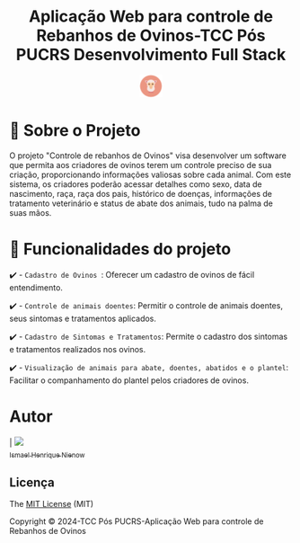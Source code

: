 <h1 align="center"> Aplicação Web para controle de Rebanhos de Ovinos-TCC Pós PUCRS Desenvolvimento Full Stack </h1>
<p align="center"><img src="public/img/ic_menu.png" width="40"></p>
<p align="center">
</p>

# :small_blue_diamond: Sobre o Projeto
O projeto "Controle de rebanhos de Ovinos" visa desenvolver um software que permita aos criadores de ovinos terem um controle preciso de sua criação, proporcionando informações valiosas sobre cada animal. Com este sistema, os criadores poderão acessar detalhes como sexo, data de nascimento, raça, raça dos pais, histórico de doenças, informações de tratamento veterinário e status de abate dos animais, tudo na palma de suas mãos.


# :hammer: Funcionalidades do projeto

:heavy_check_mark: - `Cadastro de Ovinos `: Oferecer um cadastro de ovinos de fácil entendimento.

:heavy_check_mark: - `Controle de animais doentes`: Permitir o controle de animais doentes, seus sintomas e tratamentos aplicados.

:heavy_check_mark: - `Cadastro de Sintomas e Tratamentos`: Permite o cadastro dos sintomas e tratamentos realizados nos ovinos.

:heavy_check_mark: - `Visualização de animais para abate, doentes, abatidos e o plantel`: Facilitar o companhamento do plantel pelos criadores de ovinos.


# Autor

| [<img loading="lazy" src="https://avatars.githubusercontent.com/u/44347335?v=4" width=115><br><sub>Ismael Henrique Nienow</sub>](https://github.com/IsmaelNienow)

## Licença 

The [MIT License]() (MIT)

Copyright :copyright: 2024-TCC Pós PUCRS-Aplicação Web para controle de Rebanhos de Ovinos
